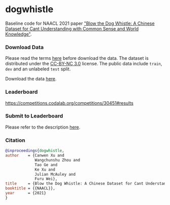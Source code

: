 # dogwhistle
Baseline code for NAACL 2021 paper ["Blow the Dog Whistle: A Chinese Dataset for Cant Understanding with Common Sense and World Knowledge"](https://arxiv.org/abs/2104.02704).

### Download Data
Please read the terms [here](https://competitions.codalab.org/competitions/30451#learn_the_details-terms_and_conditions) before download the data. The dataset is distributed under the [CC-BY-NC 3.0](https://creativecommons.org/licenses/by-nc/3.0/) license. The public data include `train`, `dev` and an unlabeled `test` split.

Download the data [here](https://competitions.codalab.org/competitions/30451#participate-get_starting_kit).

### Leaderboard
https://competitions.codalab.org/competitions/30451#results

### Submit to Leaderboard
Please refer to the description [here](https://competitions.codalab.org/competitions/30451#learn_the_details-overview).

### Citation
```bibtex
@inproceedings{dogwhistle,
author    = {Canwen Xu and
             Wangchunshu Zhou and
             Tao Ge and
             Ke Xu and
             Julian McAuley and
             Furu Wei},
title     = {Blow the Dog Whistle: A Chinese Dataset for Cant Understanding with Common Sense and World Knowledge},
booktitle = {{NAACL}},
year      = {2021}
}
```
